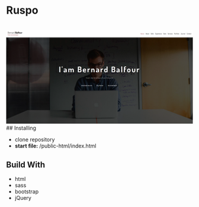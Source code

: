 # Ruspo

<br>
<img src="https://github.com/Nvagelis/Ruspo/blob/master/screenshot%20.png">
## Installing

* clone repository
* <b>start file:</b> /public-html/index.html

## Build With

* html
* sass
* bootstrap
* jQuery
